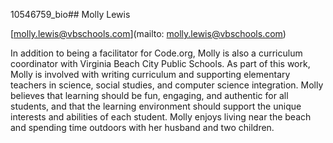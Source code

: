 10546759_bio## Molly Lewis

[molly.lewis@vbschools.com](mailto: molly.lewis@vbschools.com)

In addition to being a facilitator for Code.org, Molly is also a curriculum coordinator with Virginia Beach City Public Schools. As part of this work, Molly is involved with writing curriculum and supporting elementary teachers in science, social studies, and computer science integration. Molly believes that learning should be fun, engaging, and authentic for all students, and that the learning environment should support the unique interests and abilities of each student. Molly enjoys living near the beach and spending time outdoors with her husband and two children.
